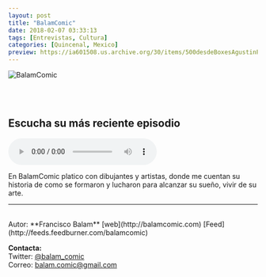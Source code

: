 ```yaml
---
layout: post
title: "BalamComic"
date: 2018-02-07 03:33:13
tags: [Entrevistas, Cultura]
categories: [Quincenal, Mexico]
preview: https://ia601508.us.archive.org/30/items/500desdeBoxesAgustinPalmeiro/300Balamcomic-logo-01-BalamComic.jpg
---
```


![BalamComic](https://ia601508.us.archive.org/30/items/500desdeBoxesAgustinPalmeiro/500Balamcomic-logo-01-BalamComic.jpg)

<br/>
<br/>

## Escucha su más reciente episodio

<!--reproductor-feed=http://feeds.feedburner.com/balamcomic-->
<!--reproductor-start-->
<audio id="audio" preload="auto" controls="" src="http://feedproxy.google.com/~r/balamcomic/~5/mcbB7B5f8-o/Fero-Peniche-y-Marco-Lorenzana-Hablando-de-Inktober-En-BalamComic-5bed.mp3"></audio>
<!--reproductor-end-->

En BalamComic platico con dibujantes y artistas, donde me cuentan su historia de como se formaron y lucharon para alcanzar su sueño, vivir de su arte.  

_ _ _
<br>
Autor: **Francisco Balam**  
[web](http://balamcomic.com)  
[Feed](http://feeds.feedburner.com/balamcomic)  


**Contacta:**  
Twitter: [@balam_comic](https://twitter.com/balam_comic)  
Correo: [balam.comic@gmail.com](mailto:balam.comic@gmail.com)  
